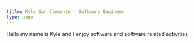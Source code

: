 ```yaml
---
title: Kyle San Clemente - Software Engineer
type: page
---
```


Hello my name is Kyle and I enjoy software and software related activities

